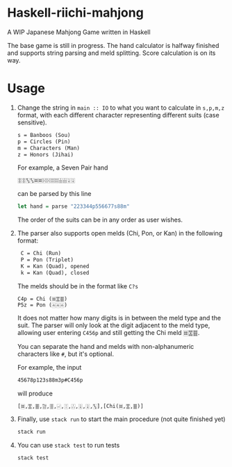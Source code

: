 # Haskell-riichi-mahjong

A WIP Japanese Mahjong Game written in Haskell

The base game is still in progress. The hand calculator is halfway finished
and supports string parsing and meld splitting. Score calculation is on its
way.

# Usage

1. Change the string in `main :: IO` to what you want to calculate in `s,p,m,z` format, with each different character representing different suits (case sensitive).

    ```txt
    s = Banboos (Sou)
    p = Circles (Pin)
    m = Characters (Man)
    z = Honors (Jihai)
    ```

    For example, a Seven Pair hand

   ```txt
   🀚🀚🀛🀛🀜🀜🀔🀔🀕🀕🀖🀖🀎🀎
   ```

   can be parsed by this line

   ```haskell
   let hand = parse "223344p556677s88m"
   ```

   The order of the suits can be in any order as user wishes.

2. The parser also supports open melds (Chi, Pon, or Kan) in the following format:

   ```txt
    C = Chi (Run)
    P = Pon (Triplet)
    K = Kan (Quad), opened
    k = Kan (Quad), closed
    ```

    The melds should be in the format like `C?s`

    ```
    C4p = Chi (🀜🀝🀞)
    P5z = Pon (🀁🀁🀁)
    ```

    It does not matter how many digits is in between the meld type and the suit. The parser will only look at the digit adjacent to the meld type, allowing user entering `C456p` and still getting the Chi meld 🀜🀝🀞.

    You can separate the hand and melds with non-alphanumeric characters like `#`, but it's optional.

    For example, the input

    ```txt
    45678p123s88m3p#C456p
    ```

    will produce

    ```txt
    [🀜,🀝,🀞,🀟,🀠,🀐,🀑,🀒,🀎,🀎,🀛],[Chi(🀜,🀝,🀞)]
    ```

3. Finally, use ```stack run``` to start the main procedure (not quite finished yet)

    ```bash
    stack run
    ```

4. You can use ```stack test``` to run tests

    ```bash
    stack test
    ```
